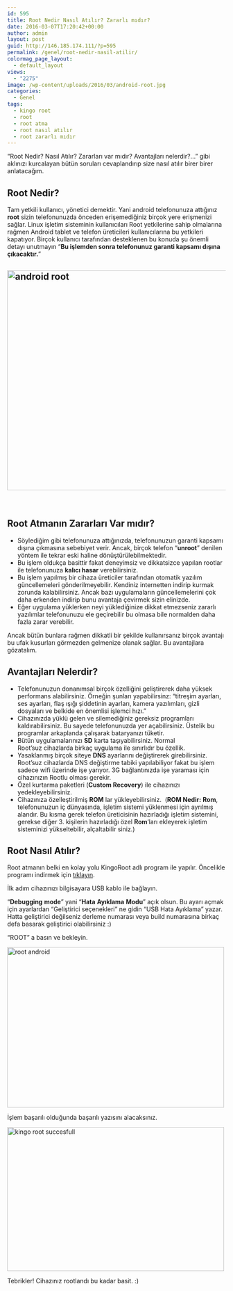 ```yaml
---
id: 595
title: Root Nedir Nasıl Atılır? Zararlı mıdır?
date: 2016-03-07T17:20:42+00:00
author: admin
layout: post
guid: http://146.185.174.111/?p=595
permalink: /genel/root-nedir-nasil-atilir/
colormag_page_layout:
  - default_layout
views:
  - "2275"
image: /wp-content/uploads/2016/03/android-root.jpg
categories:
  - Genel
tags:
  - kingo root
  - root
  - root atma
  - root nasıl atılır
  - root zararlı mıdır
---
```

&#8220;Root Nedir? Nasıl Atılır? Zararları var mıdır? Avantajları nelerdir?&#8230;&#8221; gibi aklınızı kurcalayan bütün soruları cevaplandırıp size nasıl atılır birer birer anlatacağım.

## Root Nedir?

Tam yetkili kullanıcı, yönetici demektir. Yani android telefonunuza attığınız **root** sizin telefonunuzda önceden erişemediğiniz birçok yere erişmenizi sağlar. Linux işletim sisteminin kullanıcıları Root yetkilerine sahip olmalarına rağmen Android tablet ve telefon üreticileri kullanıcılarına bu yetkileri kapatıyor. Birçok kullanıcı tarafından desteklenen bu konuda şu önemli detayı unutmayın &#8220;**Bu işlemden sonra telefonunuz garanti kapsamı dışına çıkacaktır.**&#8221;

## <a href="http://146.185.174.111/wp-content/uploads/2016/03/android-root.png" rel="attachment wp-att-665"><img class="aligncenter wp-image-665 size-full" src="http://146.185.174.111/wp-content/uploads/2016/03/android-root.png" alt="android root" width="900" height="506" srcset="http://localhost:8080/mysite/wp-content/uploads/2016/03/android-root.png 900w, http://localhost:8080/mysite/wp-content/uploads/2016/03/android-root-300x169.png 300w, http://localhost:8080/mysite/wp-content/uploads/2016/03/android-root-768x432.png 768w" sizes="(max-width: 900px) 100vw, 900px" /></a>

&nbsp;

## Root Atmanın Zararları Var mıdır?

  * Söylediğim gibi telefonunuza attığınızda, telefonunuzun garanti kapsamı dışına çıkmasına sebebiyet verir. Ancak, birçok telefon &#8220;**unroot**&#8221; denilen yöntem ile tekrar eski haline dönüştürülebilmektedir.
  * Bu işlem oldukça basittir fakat deneyimsiz ve dikkatsizce yapılan rootlar ile telefonunuza **kalıcı hasar** verebilirsiniz.
  * Bu işlem yapılmış bir cihaza üreticiler tarafından otomatik yazılım güncellemeleri gönderilmeyebilir. Kendiniz internetten indirip kurmak zorunda kalabilirsiniz. Ancak bazı uygulamaların güncellemelerini çok daha erkenden indirip bunu avantaja çevirmek sizin elinizde.
  * Eğer uygulama yüklerken neyi yüklediğinize dikkat etmezseniz zararlı yazılımlar telefonunuzu ele geçirebilir bu olmasa bile normalden daha fazla zarar verebilir.

Ancak bütün bunlara rağmen dikkatli bir şekilde kullanırsanız birçok avantajı bu ufak kusurları görmezden gelmenize olanak sağlar. Bu avantajlara gözatalım.

## Avantajları Nelerdir?

  * Telefonunuzun donanımsal birçok özelliğini geliştirerek daha yüksek performans alabilirsiniz. Örneğin şunları yapabilirsinz: &#8220;titreşim ayarları, ses ayarları, flaş ışığı şiddetinin ayarları, kamera yazılımları, gizli dosyaları ve belkide en önemlisi işlemci hızı.&#8221;
  * Cihazınızda yüklü gelen ve silemediğiniz gereksiz programları kaldırabilirsiniz. Bu sayede telefonunuzda yer açabilirsiniz. Üstelik bu programlar arkaplanda çalışarak bataryanızı tüketir.
  * Bütün uygulamalarınızı **SD** karta taşıyabilirsiniz. Normal Root&#8217;suz cihazlarda birkaç uygulama ile sınırlıdır bu özellik.
  * Yasaklanmış birçok siteye **DNS** ayarlarını değiştirerek girebilirsiniz. Root&#8217;suz cihazlarda DNS değiştirme tabiki yapılabiliyor fakat bu işlem sadece wifi üzerinde işe yarıyor. 3G bağlantınızda işe yaraması için cihazınızın Rootlu olması gerekir.
  * Özel kurtarma paketleri (**Custom Recovery**) ile cihazınızı yedekleyebilirsiniz.
  * Cihazınıza özelleştirilmiş **ROM** lar yükleyebilirsiniz.  (**ROM Nedir:** **Rom**, telefonunuzun iç dünyasında, işletim sistemi yüklenmesi için ayrılmış alandır. Bu kısma gerek telefon üreticisinin hazırladığı işletim sistemini, gerekse diğer 3. kişilerin hazırladığı özel **Rom**&#8216;ları ekleyerek işletim sisteminizi yükseltebilir, alçaltabilir siniz.)

## Root Nasıl Atılır?

Root atmanın belki en kolay yolu KingoRoot adlı program ile yapılır. Öncelikle programı indirmek için <a href="https://www.kingoapp.com/android-root/download.htm" target="_blank">tıklayın</a>.

İlk adım cihazınızı bilgisayara USB kablo ile bağlayın.

&#8220;**Debugging** **mode**&#8221; yani &#8220;**Hata** **Ayıklama** **Modu**&#8221; açık olsun. Bu ayarı açmak için ayarlardan &#8220;Geliştirici seçenekleri&#8221; ne gidin &#8220;USB Hata Ayıklama&#8221; yazar. Hatta geliştirici değilseniz derleme numarası veya build numarasına birkaç defa basarak geliştirici olabilirsiniz :)

&#8220;ROOT&#8221; a basın ve bekleyin.

<a href="http://146.185.174.111/wp-content/uploads/2016/03/root-android.png" rel="attachment wp-att-659"><img class="aligncenter wp-image-659" src="http://146.185.174.111/wp-content/uploads/2016/03/root-android.png" alt="root android" width="500" height="369" srcset="http://localhost:8080/mysite/wp-content/uploads/2016/03/root-android.png 420w, http://localhost:8080/mysite/wp-content/uploads/2016/03/root-android-300x221.png 300w" sizes="(max-width: 500px) 100vw, 500px" /></a>

İşlem başarılı olduğunda başarılı yazısını alacaksınız.

<img class="aligncenter wp-image-660" src="http://146.185.174.111/wp-content/uploads/2016/03/kingo-root-succesful-300x198.png" alt="kingo root succesfull" width="500" height="331" srcset="http://localhost:8080/mysite/wp-content/uploads/2016/03/kingo-root-succesful-300x198.png 300w, http://localhost:8080/mysite/wp-content/uploads/2016/03/kingo-root-succesful-768x508.png 768w, http://localhost:8080/mysite/wp-content/uploads/2016/03/kingo-root-succesful.png 791w" sizes="(max-width: 500px) 100vw, 500px" /> 

Tebrikler! Cihazınız rootlandı bu kadar basit. :)